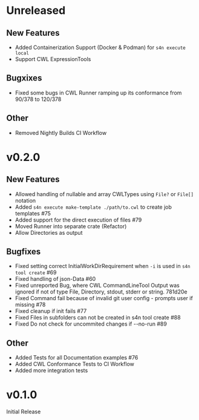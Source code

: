 # Unreleased
## New Features
- Added Containerization Support (Docker & Podman) for `s4n execute local`
- Support CWL ExpressionTools

## Bugxixes
- Fixed some bugs in CWL Runner ramping up its conformance from 90/378 to 120/378

## Other
- Removed Nightly Builds CI Workflow

# v0.2.0
## New Features
- Allowed handling of nullable and array CWLTypes using `File?` or `File[]` notation
- Added `s4n execute make-template ./path/to.cwl` to create job templates #75
- Added support for the direct execution of files #79
- Moved Runner into separate crate (Refactor)
- Allow Directories as output

## Bugfixes
- Fixed setting correct InitialWorkDirRequirement when `-i` is used in `s4n tool create` #69
- Fixed handling of json-Data #60
- Fixed unreported Bug, where CWL CommandLineTool Output was ignored if not of type File, Directory, stdout, stderr or string. 781d20e
- Fixed Command fail because of invalid git user config - prompts user if missing #78
- Fixed cleanup if init fails #77
- Fixed Files in subfolders can not be created in s4n tool create #88
- Fixed Do not check for uncommited changes if --no-run #89

## Other
- Added Tests for all Documentation examples #76
- Added CWL Conformance Tests to CI Workflow
- Added more integration tests

# v0.1.0
Initial Release
